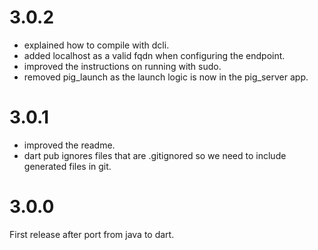# 3.0.2
- explained how to compile with dcli.
- added localhost as a valid fqdn when configuring the endpoint.
- improved the instructions on running with sudo.
- removed pig_launch as the launch logic is now in the pig_server app.

# 3.0.1
- improved the readme.
- dart pub ignores files that are .gitignored so we need to include generated files in git.

# 3.0.0
First release after port from java to dart.

